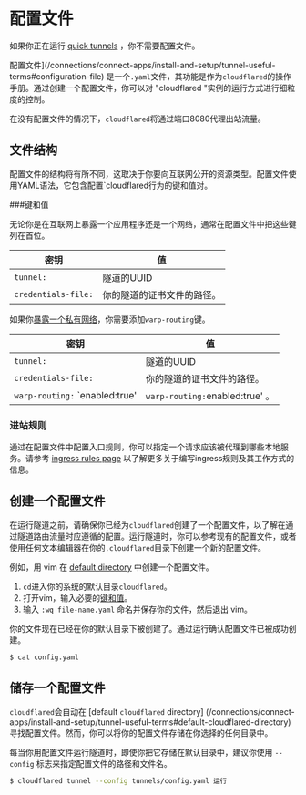 # 配置文件

<Aside type="note">

如果你正在运行 [quick tunnels](/connections/connect-apps/install-and-setup/tunnel-useful-terms#quick-tunnels) ，你不需要配置文件。

</Aside>

配置文件](/connections/connect-apps/install-and-setup/tunnel-useful-terms#configuration-file) 是一个`.yaml`文件，其功能是作为`cloudflared`的操作手册。通过创建一个配置文件，你可以对 "cloudflared "实例的运行方式进行细粒度的控制。

在没有配置文件的情况下，`cloudflared`将通过端口8080代理出站流量。 

## 文件结构

配置文件的结构将有所不同，这取决于你要向互联网公开的资源类型。配置文件使用YAML语法，它包含配置`cloudflared行为的键和值对。

###键和值

无论你是在互联网上暴露一个应用程序还是一个网络，通常在配置文件中把这些键列在首位。

| 密钥 | 值 |
| --- | ----- |
| `tunnel:` | 隧道的UUID |
| `credentials-file:` | 你的隧道的证书文件的路径。

如果你[暴露一个私有网络](/connections/connect-apps/configuration/private-networks)，你需要添加`warp-routing`键。

| 密钥 | 值 |
| --- | ----- |
| `tunnel:` | 隧道的UUID |
| `credentials-file:` | 你的隧道的证书文件的路径。
| `warp-routing:` `enabled:true' | `warp-routing:`enabled:true' 。

### 进站规则

通过在配置文件中配置入口规则，你可以指定一个请求应该被代理到哪些本地服务。请参考 [ingress rules page](/connections/connect-apps/configuration/configuration-file/ingress) 以了解更多关于编写ingress规则及其工作方式的信息。

## 创建一个配置文件

在运行隧道之前，请确保你已经为`cloudflared`创建了一个配置文件，以了解在通过隧道路由流量时应遵循的配置。运行隧道时，你可以参考现有的配置文件，或者使用任何文本编辑器在你的`.cloudflared`目录下创建一个新的配置文件。

例如，用 vim 在 [default directory](#storing-a-configuration-file) 中创建一个配置文件。

1. `cd`进入你的系统的默认目录`cloudflared`。
1. 打开vim，输入必要的[键和值](#keys-and-values)。
1. 输入 `:wq file-name.yaml` 命名并保存你的文件，然后退出 vim。

你的文件现在已经在你的默认目录下被创建了。通过运行确认配置文件已被成功创建。

```sh
$ cat config.yaml 
```

## 储存一个配置文件

`cloudflared`会自动在 [default `cloudflared` directory] (/connections/connect-apps/install-and-setup/tunnel-useful-terms#default-cloudflared-directory) 寻找配置文件。然而，你可以将你的配置文件存储在你选择的任何目录中。

每当你用配置文件运行隧道时，即使你把它存储在默认目录中，建议你使用 `--config` 标志来指定配置文件的路径和文件名。

```sh
$ cloudflared tunnel --config tunnels/config.yaml 运行
```
